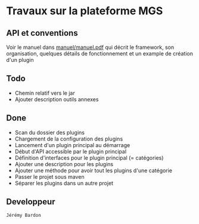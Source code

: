 # Travaux sur la plateforme MGS
## API et conventions
Voir le manuel dans [manuel/manuel.pdf](https://github.com/masters-info-nantes/snake/raw/master/manuel/manuel.pdf) qui décrit le framework, son organisation, quelques détails de fonctionnement et un example de création d'un plugin

## Todo
* Chemin relatif vers le jar 
* Ajouter description outils annexes

## Done
* Scan du dossier des plugins
* Chargement de la configuration des plugins
* Lancement d'un plugin principal au démarrage
* Début d'API accessible par le plugin principal
* Définition d'interfaces pour le plugin principal (= catégories)
* Ajouter une description pour les plugins
* Ajouter une méthode pour avoir tout les plugins d'une catégorie
* Passer le projet sous maven
* Séparer les plugins dans un autre projet

## Developpeur
```
Jérémy Bardon
```